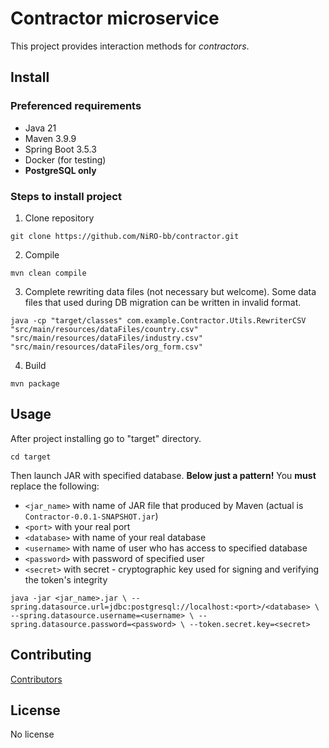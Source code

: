 # Contractor microservice
This project provides interaction methods for <i>contractors</i>.

## Install
### Preferenced requirements
* Java 21
* Maven 3.9.9
* Spring Boot 3.5.3
* Docker (for testing)
* <b>PostgreSQL only</b> 

### Steps to install project
1. Clone repository
```shell
git clone https://github.com/NiRO-bb/contractor.git
```

2. Compile
```shell
mvn clean compile 
```

3. Complete rewriting data files (not necessary but welcome).
   Some data files that used during DB migration can be written in invalid format.
```shell
java -cp "target/classes" com.example.Contractor.Utils.RewriterCSV 
"src/main/resources/dataFiles/country.csv" 
"src/main/resources/dataFiles/industry.csv" 
"src/main/resources/dataFiles/org_form.csv"
```

4. Build
```shell
mvn package
```

## Usage
After project installing go to "target" directory.
```shell
cd target
```
Then launch JAR with specified database.
<b>Below just a pattern!</b>
You <b>must</b> replace the following:
* `<jar_name>` with name of JAR file that produced by Maven (actual is `Contractor-0.0.1-SNAPSHOT.jar`)
* `<port>` with your real port
* `<database>` with name of your real database
* `<username>` with name of user who has access to specified database
* `<password>` with password of specified user
* `<secret>` with secret - cryptographic key used for signing and verifying the token's integrity
```shell
java -jar <jar_name>.jar \ --spring.datasource.url=jdbc:postgresql://localhost:<port>/<database> \ --spring.datasource.username=<username> \ --spring.datasource.password=<password> \ --token.secret.key=<secret>
```

## Contributing
<a href="https://github.com/NiRO-bb/contractor/graphs/contributors/">Contributors</a>

## License
No license 